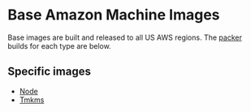 # Base Amazon Machine Images

Base images are built and released to all US AWS regions. The [packer](https://www.packer.io/) builds for each type are below.

## Specific images

- [Node](node/README.md)
- [Tmkms](tmkms/README.md)

